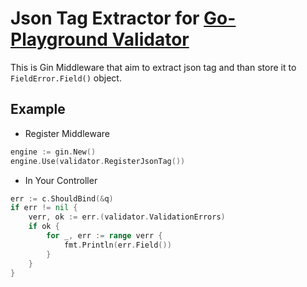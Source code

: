 # Json Tag Extractor for [Go-Playground Validator](https://github.com/go-playground/validator)

This is Gin Middleware that aim to extract json tag and than store it to `FieldError.Field()` object.

## Example

- Register Middleware

```go
engine := gin.New()
engine.Use(validator.RegisterJsonTag())
```

- In Your Controller

```go
err := c.ShouldBind(&q)
if err != nil {
    verr, ok := err.(validator.ValidationErrors)
    if ok {
        for _, err := range verr {
            fmt.Println(err.Field())
        }
    }
}
```
